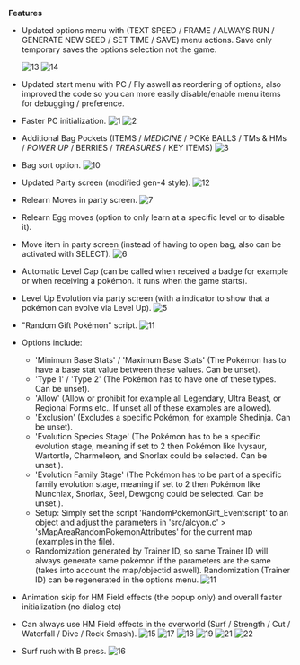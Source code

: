 **Features**
- Updated options menu with (TEXT SPEED / FRAME / ALWAYS RUN / GENERATE NEW SEED / SET TIME / SAVE) menu actions. Save only temporary saves the options selection not the game.

  ![13](https://github.com/user-attachments/assets/18977841-cf89-4d24-a95c-112f12487362)
  ![14](https://github.com/user-attachments/assets/07a9b0ce-a8c9-46d5-b27b-b99135c69f01)

- Updated start menu with PC / Fly aswell as reordering of options, also improved the code so you can more easily disable/enable menu items for debugging / preference.
- Faster PC initialization.
  ![1](https://github.com/user-attachments/assets/4f448940-4b01-4a0d-adda-6fd8f57c8f24)
  ![2](https://github.com/user-attachments/assets/b72269a5-fd0e-4b55-838d-2742e0b7de07)
- Additional Bag Pockets (ITEMS / *MEDICINE* / POKé BALLS / TMs & HMs / *POWER UP* / BERRIES / *TREASURES* / KEY ITEMS)
  ![3](https://github.com/user-attachments/assets/dc76a879-fb2f-4781-8dc9-8714c1095a38)
- Bag sort option.
  ![10](https://github.com/user-attachments/assets/255ca3b3-dc63-4dc5-bb9d-59b0a87ae90d)
- Updated Party screen (modified gen-4 style).
  ![12](https://github.com/user-attachments/assets/17b45658-a0dd-4d5a-8f19-6ec29938f15f)
- Relearn Moves in party screen.
  ![7](https://github.com/user-attachments/assets/793e3972-9d2b-4290-872e-16f7e4323595)
- Relearn Egg moves (option to only learn at a specific level or to disable it).
- Move item in party screen (instead of having to open bag, also can be activated with SELECT).
  ![6](https://github.com/user-attachments/assets/73b36aa6-3e08-473f-9bb4-91ec5375c41b)
- Automatic Level Cap (can be called when received a badge for example or when receiving a pokémon. It runs when the game starts).
- Level Up Evolution via party screen (with a indicator to show that a pokémon can evolve via Level Up).
  ![5](https://github.com/user-attachments/assets/7d5946ce-43b9-4901-9157-7758fbc1373f)
- "Random Gift Pokémon" script.
  ![11](https://github.com/user-attachments/assets/915c03a7-9752-4720-8955-ea18cf2eac92)
- Options include:
  - 'Minimum Base Stats' / 'Maximum Base Stats' (The Pokémon has to have a base stat value between these values. Can be unset).
  - 'Type 1' / 'Type 2' (The Pokémon has to have one of these types. Can be unset).
  - 'Allow' (Allow or prohibit for example all Legendary, Ultra Beast, or Regional Forms etc.. If unset all of these examples are allowed).
  - 'Exclusion' (Excludes a specific Pokémon, for example Shedinja. Can be unset).
  - 'Evolution Species Stage' (The Pokémon has to be a specific evolution stage, meaning if set to 2 then Pokémon like Ivysaur, Wartortle, Charmeleon, and Snorlax could be selected. Can be unset.).
  - 'Evolution Family Stage' (The Pokémon has to be part of a specific family evolution stage, meaning if set to 2 then Pokémon like Munchlax, Snorlax, Seel, Dewgong could be selected. Can be unset.).
  - Setup: Simply set the script 'RandomPokemonGift_Eventscript' to an object and adjust the parameters in 'src/alcyon.c' > 'sMapAreaRandomPokemonAttributes' for the current map (examples in the file).
  - Randomization generated by Trainer ID, so same Trainer ID will always generate same pokémon if the parameters are the same (takes into account the map/objectid aswell). Randomization (Trainer ID) can be regenerated in the options menu.
    ![11](https://github.com/user-attachments/assets/77f21652-35d7-40fd-b984-f46cde2642e4)
- Animation skip for HM Field effects (the popup only) and overall faster initialization (no dialog etc)
- Can always use HM Field effects in the overworld (Surf / Strength / Cut / Waterfall / Dive / Rock Smash).
  ![15](https://github.com/user-attachments/assets/cb88f712-743a-46ff-9d89-fb9e06f480f5)
  ![17](https://github.com/user-attachments/assets/bda77521-285d-46c4-94e7-59ec48025f8d)
  ![18](https://github.com/user-attachments/assets/28801eb8-4ed0-473a-af25-cd10a9c69586)
  ![19](https://github.com/user-attachments/assets/e54dc8e4-397e-4a98-a6bc-5c2d7b8a5807)
  ![21](https://github.com/user-attachments/assets/2e258197-e591-4075-b402-f5ef07c88cdf)
  ![22](https://github.com/user-attachments/assets/49c6b723-7b85-4873-97e1-812e20e8d55b)

- Surf rush with B press.
  ![16](https://github.com/user-attachments/assets/d78fa68c-814a-4b1c-bdf4-615cb2d8aa8a)
